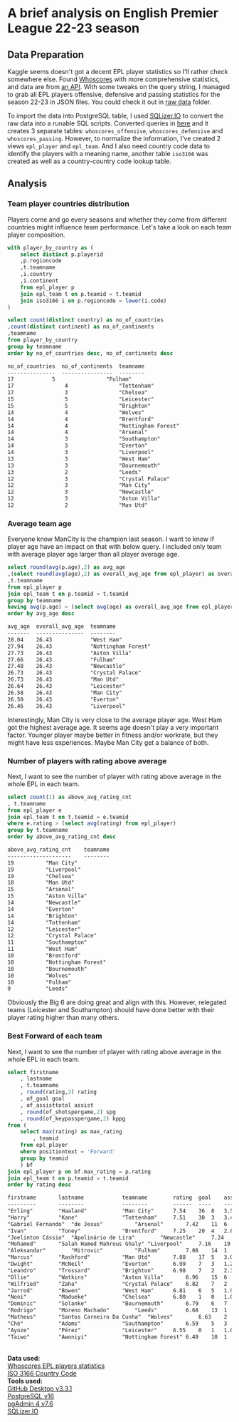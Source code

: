 # A brief analysis on English Premier League 22-23 season
## Data Preparation
<p>Kaggle seems doesn't got a decent EPL player statistics so I'll rather check somewhere else.  Found <a href="https://www.whoscored.com/">Whoscores</a> with more comprehensive statistics, and data are from <a href="https://www.whoscored.com/StatisticsFeed/1/GetPlayerStatistics?category=summary&subcategory=offensive&statsAccumulationType=0&isCurrent=true&playerId=&teamIds=&matchId=&stageId=22076&tournamentOptions=2&sortBy=Rating&sortAscending=&age=&ageComparisonType=&appearances=&appearancesComparisonType=&field=Overall&nationality=&positionOptions=&timeOfTheGameEnd=&timeOfTheGameStart=&isMinApp=true&page=2&includeZeroValues=&numberOfPlayersToPick=10">an API</a>.  With some tweaks on the query string, I managed to grab all EPL players offensive, defensive and passing statistics for the season 22-23 in JSON files.  You could check it out in <a href="https://github.com/siudd/epl_2223_analysis/tree/main/raw%20data">raw data</a> folder.</p>
<p>To import the data into PostgreSQL table, I used <a href="https://sqlizer.io/">SQLizer.IO</a> to convert the raw data into a runable SQL scripts.  Converted queries in <a href="https://github.com/siudd/epl_2223_analysis/tree/main/tables">here</a> and it creates 3 separate tables: <code>whoscores_offensive</code>, <code>whoscores_defensive</code> and <code>whoscores_passing</code>.  However, to normalize the information, I've created 2 views <code>epl_player</code> and <code>epl_team</code>.  And I also need country code data to identify the players with a meaning name, another table <code>iso3166</code> was created as well as a country-country code lookup table.</p>

## Analysis
### Team player countries distribution
Players come and go every seasons and whether they come from different countries might influence team performance.  Let's take a look on each team player composition.

```sql
with player_by_country as (
	select distinct p.playerid
	,p.regioncode
	,t.teamname
	,i.country
	,i.continent
	from epl_player p
	join epl_team t on p.teamid = t.teamid
	join iso3166 i on p.regioncode = lower(i.code)
)

select count(distinct country) as no_of_countries
,count(distinct continent) as no_of_continents
,teamname
from player_by_country
group by teamname
order by no_of_countries desc, no_of_continents desc
```

```txt
no_of_countries  no_of_continents  teamname
---------------  ----------------  --------
17	          5                "Fulham"
17                4                "Tottenham"
17                3                "Chelsea"
15                5                "Leicester"
15                5                "Brighton"
14                4                "Wolves"
14                4                "Brentford"
14                4                "Nottingham Forest"
14                4                "Arsenal"
14                3                "Southampton"
14                3                "Everton"
14                3                "Liverpool"
13                3                "West Ham"
13                3                "Bournemouth"
13                2                "Leeds"
12                3                "Crystal Palace"
12                3                "Man City"
12                3                "Newcastle"
12                3                "Aston Villa"
12                2                "Man Utd"
```

### Average team age
Everyone know ManCity is the champion last season.  I want to know if player age have an impact on that with below query.  I included only team with average player age larger than all player average age.

```sql
select round(avg(p.age),2) as avg_age
,(select round(avg(age),2) as overall_avg_age from epl_player) as overall_avg_age
,t.teamname
from epl_player p
join epl_team t on p.teamid = t.teamid
group by teamname
having avg(p.age) > (select avg(age) as overall_avg_age from epl_player)
order by avg_age desc
```

```txt
avg_age  overall_avg_age  teamname
-------  ---------------  --------
28.04    26.43            "West Ham"
27.94    26.43            "Nottingham Forest"
27.73    26.43            "Aston Villa"
27.66    26.43            "Fulham"
27.48    26.43            "Newcastle"
26.73    26.43            "Crystal Palace"
26.73    26.43            "Man Utd"
26.64    26.43            "Leicester"
26.58    26.43            "Man City"
26.50    26.43            "Everton"
26.46    26.43            "Liverpool"
```

Interestingly, Man City is very close to the average player age.  West Ham got the highest average age.  It seems age doesn't play a very important factor. Younger player maybe better in fitness and/or workrate, but they might have less experiences.  Maybe Man City get a balance of both.

### Number of players with rating above average
Next, I want to see the number of player with rating above average in the whole EPL in each team.

```sql
select count(1) as above_avg_rating_cnt
, t.teamname 
from epl_player e
join epl_team t on t.teamid = e.teamid
where e.rating > (select avg(rating) from epl_player)
group by t.teamname
order by above_avg_rating_cnt desc
```

```txt
above_avg_rating_cnt	teamname
--------------------	--------
19			"Man City"
19			"Liverpool"
19			"Chelsea"
18			"Man Utd"
15			"Arsenal"
15			"Aston Villa"
14			"Newcastle"
14			"Everton"
14			"Brighton"
14			"Tottenham"
12			"Leicester"
12			"Crystal Palace"
11			"Southampton"
11			"West Ham"
10			"Brentford"
10			"Nottingham Forest"
10			"Bournemouth"
10			"Wolves"
10			"Fulham"
9			"Leeds"
```

Obviously the Big 6 are doing great and align with this.  However, relegated teams (Leicester and Southampton) should have done better with their player rating higher than many others.

### Best Forward of each team

Next, I want to see the number of player with rating above average in the whole EPL in each team.

```sql
select firstname
	, lastname
	, t.teamname
	, round(rating,2) rating
	, of_goal goal
	, of_assisttotal assist
	, round(of_shotspergame,2) spg
	, round(of_keypasspergame,2) kppg
from (
	select max(rating) as max_rating
		, teamid
	from epl_player
	where positiontext = 'Forward'
	group by teamid
	) bf
join epl_player p on bf.max_rating = p.rating
join epl_team t on p.teamid = t.teamid
order by rating desc
```

```txt
firstname		lastname			teamname		rating	goal	assist	spg	kppg
---------		--------			--------		------	----	------	---	----
"Erling"		"Haaland"			"Man City"		7.54	36	8	3.51	0.86
"Harry"			"Kane"				"Tottenham"		7.51	30	3	3.42	1.50
"Gabriel Fernando"	"de Jesus"			"Arsenal"		7.42	11	6	2.96	1.19
"Ivan"			"Toney"				"Brentford"		7.25	20	4	2.85	0.82
"Joelinton Cássio"	"Apolinário de Lira"		"Newcastle"		7.24	6	1	1.59	0.81
"Mohamed"		"Salah Hamed Mahrous Ghaly"	"Liverpool"		7.16	19	12	3.29	1.71
"Aleksandar"		"Mitrovic"			"Fulham"		7.08	14	1	3.88	0.67
"Marcus"		"Rashford"			"Man Utd"		7.08	17	5	3.09	0.86
"Dwight"		"McNeil"			"Everton"		6.99	7	3	1.28	1.36
"Leandro"		"Trossard"			"Brighton"		6.98	7	2	2.38	1.44
"Ollie"			"Watkins"			"Aston Villa"		6.96	15	6	2.32	0.84
"Wilfried"		"Zaha"				"Crystal Palace"	6.82	7	2	2.44	0.96
"Jarrod"		"Bowen"				"West Ham"		6.81	6	5	1.97	1.26
"Noni"			"Madueke"			"Chelsea"		6.80	1	0	1.00	1.08
"Dominic"		"Solanke"			"Bournemouth"		6.79	6	7	2.30	0.64
"Rodrigo"		"Moreno Machado"		"Leeds"			6.68	13	1	2.16	0.52
"Matheus"		"Santos Carneiro Da Cunha"	"Wolves"		6.63	2	0	1.53	0.41
"Ché"			"Adams"				"Southampton"		6.59	5	3	1.68	0.86
"Ayoze"			"Pérez"				"Leicester"		6.55	0	1	1.00	1.38
"Taiwo"			"Awoniyi"			"Nottingham Forest"	6.49	10	1	1.30	0.37
```



<br><b>Data used:</b>
<br><a href="https://www.whoscored.com/Regions/252/Tournaments/2/Seasons/9075/Stages/20934/PlayerStatistics/England-Premier-League-2022-2023">Whoscores EPL players statistics</a>
<br><a href="https://en.wikipedia.org/wiki/List_of_ISO_3166_country_codes">ISO 3166 Country Code</a>
<br><b>Tools used:</b>
<br><a href="https://desktop.github.com/">GitHub Desktop v3.3.1</a>
<br><a href="https://www.postgresql.org/download/">PostgreSQL v16</a>
<br><a href="https://www.pgadmin.org/download/">pgAdmin 4 v7.6</a>
<br><a href="https://sqlizer.io/">SQLizer.IO</a>
